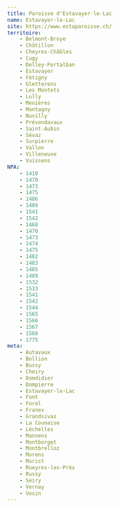 ```yaml
---
title: Paroisse d'Estavayer-le-Lac
name: Estavayer-le-Lac
site: https://www.estaparoisse.ch/
territoire:
    - Belmont-Broye
    - Châtillon
    - Cheyres-Châbles
    - Cugy
    - Delley-Portalban
    - Estavayer
    - Fétigny
    - Gletterens
    - Les Montets
    - Lully
    - Menières
    - Montagny
    - Nuvilly
    - Prévondavaux
    - Saint-Aubin
    - Sévaz
    - Surpierre
    - Vallon
    - Villeneuve
    - Vuissens
NPA:
    - 1410
    - 1470	
    - 1473	
    - 1475	
    - 1486	
    - 1489	
    - 1541	
    - 1542	
    - 1468
    - 1470
    - 1473
    - 1474
    - 1475
    - 1482
    - 1483
    - 1485
    - 1489
    - 1532
    - 1533
    - 1541
    - 1542
    - 1544
    - 1565
    - 1566
    - 1567
    - 1568
    - 1775
meta:  
    - Autavaux	
    - Bollion
    - Bussy
    - Cheiry
    - Domdidier
    - Dompierre
    - Estavayer-le-Lac
    - Font
    - Forel
    - Franex
    - Grandsivaz
    - La Counaise
    - Léchelles
    - Mannens
    - Montborget
    - Montbrelloz
    - Morens
    - Murist
    - Rueyres-les-Prés
    - Russy
    - Seiry
    - Vernay
    - Vesin
---
```

